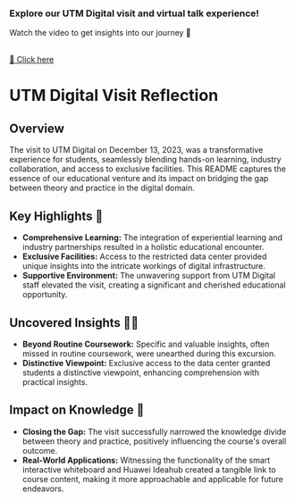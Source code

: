 <h3>Explore our UTM Digital visit and virtual talk experience!</h3>
<p>Watch the video to get insights into our journey 🤗</p>
<br/>
<a href="https://youtu.be/Xt_AEjaf-HA" target="_blank">🎥 Click here</a>

<br/>



# UTM Digital Visit Reflection 

## Overview

The visit to UTM Digital on December 13, 2023, was a transformative experience for students, seamlessly blending hands-on learning, industry collaboration, and access to exclusive facilities. This README captures the essence of our educational venture and its impact on bridging the gap between theory and practice in the digital domain.

## Key Highlights 🚀

- **Comprehensive Learning:** The integration of experiential learning and industry partnerships resulted in a holistic educational encounter.
- **Exclusive Facilities:** Access to the restricted data center provided unique insights into the intricate workings of digital infrastructure.
- **Supportive Environment:** The unwavering support from UTM Digital staff elevated the visit, creating a significant and cherished educational opportunity.

## Uncovered Insights 🕵️‍♂️

- **Beyond Routine Coursework:** Specific and valuable insights, often missed in routine coursework, were unearthed during this excursion.
- **Distinctive Viewpoint:** Exclusive access to the data center granted students a distinctive viewpoint, enhancing comprehension with practical insights.

## Impact on Knowledge 🧠

- **Closing the Gap:** The visit successfully narrowed the knowledge divide between theory and practice, positively influencing the course's overall outcome.
- **Real-World Applications:** Witnessing the functionality of the smart interactive whiteboard and Huawei Ideahub created a tangible link to course content, making it more approachable and applicable for future endeavors.




